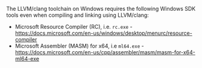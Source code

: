 The LLVM/clang toolchain on Windows requires the following Windows SDK tools even when compiling and linking using LLVM/clang:

- Microsoft Resource Compiler (RC), i.e. `rc.exe` - https://docs.microsoft.com/en-us/windows/desktop/menurc/resource-compiler
- Microsoft Assembler (MASM) for x64, i.e `ml64.exe` - https://docs.microsoft.com/en-us/cpp/assembler/masm/masm-for-x64-ml64-exe
